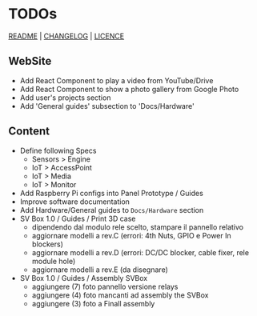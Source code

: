 # TODOs

[README](README.md) | [CHANGELOG](CHANGELOG.md) | [LICENCE](LICENCE.md)


## WebSite

* Add React Component to play a video from YouTube/Drive
* Add React Component to show a photo gallery from Google Photo
* Add user's projects section
* Add 'General guides' subsection to 'Docs/Hardware'

## Content

* Define following Specs
  * Sensors > Engine
  * IoT > AccessPoint
  * IoT > Media
  * IoT > Monitor
* Add Raspberry Pi configs into Panel Prototype / Guides
* Improve software documentation
* Add Hardware/General guides to `Docs/Hardware` section
* SV Box 1.0 / Guides / Print 3D case
    - dipendendo dal modulo rele scelto, stampare il pannello relativo
    - aggiornare modelli a rev.C (errori: 4th Nuts, GPIO e Power In blockers)
    - aggiornare modelli a rev.D (errori: DC/DC blocker, cable fixer, rele module hole)
    - aggiornare modelli a rev.E (da disegnare)
* SV Box 1.0 / Guides / Assembly SVBox
    - aggiungere (7) foto pannello versione relays
    - aggiungere (4) foto mancanti ad assembly the SVBox
    - aggiungere (3) foto a Finall assembly